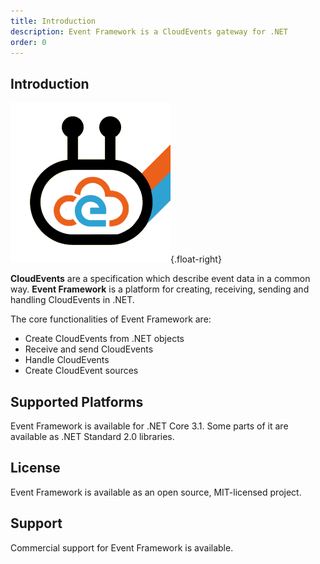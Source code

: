 ```yaml
---
title: Introduction
description: Event Framework is a CloudEvents gateway for .NET
order: 0
---
```


## Introduction 
![Logo](2020-05-13-19-24-22.png){.float-right}

**CloudEvents** are a specification which describe event data in a common way. **Event Framework** is a platform for creating, receiving, sending and handling CloudEvents in .NET.

The core functionalities of Event Framework are:

* Create CloudEvents from .NET objects
* Receive and send CloudEvents
* Handle CloudEvents
* Create CloudEvent sources

## Supported Platforms

Event Framework is available for .NET Core 3.1. Some parts of it are available as .NET Standard 2.0 libraries.

## License

Event Framework is available as an open source, MIT-licensed project. 

## Support

Commercial support for Event Framework is available.